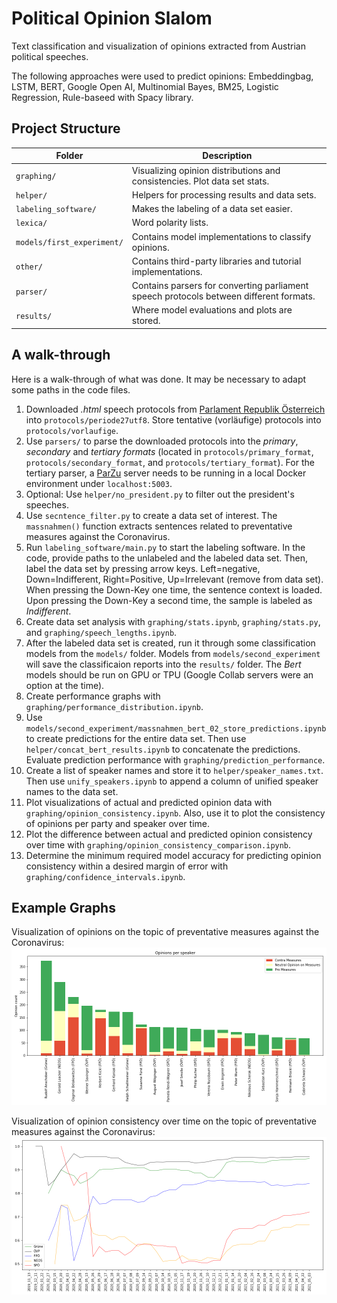 # Political Opinion Slalom

Text classification and visualization of opinions extracted from Austrian political speeches.

The following approaches were used to predict opinions: Embeddingbag, LSTM, BERT, Google Open AI, Multinomial Bayes, BM25, Logistic Regression, Rule-baseed with Spacy library.

## Project Structure
| Folder                     | Description                                                                            |
|----------------------------|----------------------------------------------------------------------------------------|
| `graphing/`                | Visualizing opinion distributions and consistencies. Plot data set stats.              |
| `helper/`                  | Helpers for processing results and data sets.                                          |
| `labeling_software/`       | Makes the labeling of a data set easier.                                               |
| `lexica/`                  | Word polarity lists.                                                                   |
| `models/first_experiment/` | Contains model implementations to classify opinions.                                   |
| `other/`                   | Contains third-party libraries and tutorial implementations.                           |
| `parser/`                  | Contains parsers for converting parliament speech protocols between different formats. |
| `results/`                 | Where model evaluations and plots are stored.                                          |

## A walk-through

Here is a walk-through of what was done. It may be necessary to adapt some paths in the code files.

1. Downloaded _.html_ speech protocols from [Parlament Republik Österreich](https://www.parlament.gv.at/PAKT/STPROT/) into `protocols/periode27utf8`. Store tentative (vorläufige) protocols into `protocols/vorlaufige`.
2. Use `parsers/` to parse the downloaded protocols into the _primary_, _secondary_ and _tertiary formats_ (located in `protocols/primary_format`, `protocols/secondary_format`, and `protocols/tertiary_format`). For the tertiary parser, a [ParZu](https://github.com/rsennrich/ParZu) server needs to be running in a local Docker environment under `localhost:5003`.
3. Optional: Use `helper/no_president.py` to filter out the president's speeches.
4. Use `secntence_filter.py` to create a data set of interest. The `massnahmen()` function extracts sentences related to preventative measures against the Coronavirus.
5. Run `labeling_software/main.py` to start the labeling software. In the code, provide paths to the unlabeled and the labeled data set. Then, label the data set by pressing arrow keys. Left=negative, Down=Indifferent, Right=Positive, Up=Irrelevant (remove from data set). When pressing the Down-Key one time, the sentence context is loaded. Upon pressing the Down-Key a second time, the sample is labeled as _Indifferent_. 
6. Create data set analysis with `graphing/stats.ipynb`, `graphing/stats.py`, and `graphing/speech_lengths.ipynb`.
7. After the labeled data set is created, run it through some classification models from the `models/` folder. Models from `models/second_experiment` will save the classificaion reports into the `results/` folder. The _Bert_ models should be run on GPU or TPU (Google Collab servers were an option at the time).
8. Create performance graphs with `graphing/performance_distribution.ipynb`.
9. Use `models/second_experiment/massnahmen_bert_02_store_predictions.ipynb` to create predictions for the entire data set. Then use `helper/concat_bert_results.ipynb` to concatenate the predictions. Evaluate prediction performance with `graphing/prediction_performance`.
10. Create a list of speaker names and store it to `helper/speaker_names.txt`. Then use `unify_speakers.ipynb` to append a column of unified speaker names to the data set.
11. Plot visualizations of actual and predicted opinion data with `graphing/opinion_consistency.ipynb`. Also, use it to plot the consistency of opinions per party and speaker over time.
12. Plot the difference between actual and predicted opinion consistency over time with `graphing/opinion_consistency_comparison.ipynb`.
13. Determine the minimum required model accuracy for predicting opinion consistency within a desired margin of error with `graphing/confidence_intervals.ipynb`.

## Example Graphs

Visualization of opinions on the topic of preventative measures against the Coronavirus: ![Plot of opinion distribution per speaker](results/opinion_measures_actual_per_speaker.png "Opinion distribution per speaker")

Visualization of opinion consistency over time on the topic of preventative measures against the Coronavirus: ![Plot of opinion consistency per party over time](results/opinion_measures_actual_consistency_over_time_per_party_big.png "Opinion consistency per party over time")
